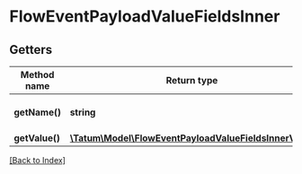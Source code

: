 # FlowEventPayloadValueFieldsInner

## Getters

Method name | Return type | Description | Notes
------------ | ------------- | ------------- | -------------
**getName()** | **string** | Name of the property | [optional]
**getValue()** | [**\Tatum\Model\FlowEventPayloadValueFieldsInnerValue**](FlowEventPayloadValueFieldsInnerValue.md) |  | [optional]

[[Back to Index]](../index.md)
